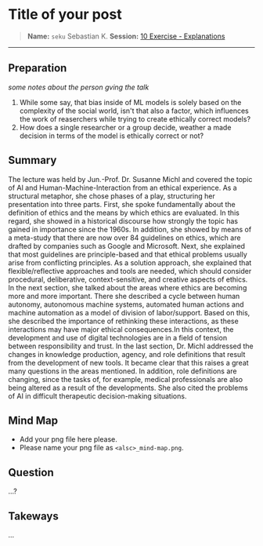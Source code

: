 # Title of your post
> **Name:** `seku` Sebastian K.
> **Session:** [10 Exercise - Explanations](https://github.com/FUB-HCC/hcds-winter-2020/wiki/10_exercise)   
----

## Preparation

_some notes about the person gving the talk_

1. While some say, that bias inside of ML models is solely based on the complexity of the social world, isn't that also a factor, which influences the work of reaserchers while trying to create ethically correct models?
1. How does a single researcher or a group decide, weather a made decision in terms of the model is ethically correct or not?


## Summary

The lecture was held by Jun.-Prof. Dr. Susanne Michl and covered the topic of AI and Human-Machine-Interaction from an ethical experience. As a structural metaphor, she chose phases of a play, structuring her presentation into three parts. First, she spoke fundamentally about the definition of ethics and the means by which ethics are evaluated. In this regard, she showed in a historical discourse how strongly the topic has gained in importance since the 1960s. In addition, she showed by means of a meta-study that there are now over 84 guidelines on ethics, which are drafted by companies such as Google and Microsoft. 
Next, she explained that most guidelines are principle-based and that ethical problems usually arise from conflicting principles. As a solution approach, she explained that flexible/reflective approaches and tools are needed, which should consider procedural, deliberative, context-sensitive, and creative aspects of ethics.
In the next section, she talked about the areas where ethics are becoming more and more important. There she described a cycle between human autonomy, autonomous machine systems, automated human actions and machine automation as a model of division of labor/support. Based on this, she described the importance of rethinking these interactions, as these interactions may have major ethical consequences.In this context, the development and use of digital technologies are in a field of tension between responsibility and trust.
In the last section, Dr. Michl addressed the changes in knowledge production, agency, and role definitions that result from the development of new tools. It became clear that this raises a great many questions in the areas mentioned. In addition, role definitions are changing, since the tasks of, for example, medical professionals are also being altered as a result of the developments. She also cited the problems of AI in difficult therapeutic decision-making situations.

## Mind Map

* Add your png file here please.
* Please name your png file as `<alsc>_mind-map.png`.

## Question
...?

## Takeways
...
